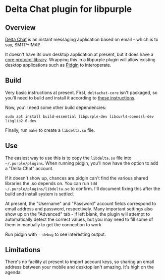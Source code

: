# Delta Chat plugin for libpurple

## Overview

[Delta Chat](https://delta.chat) is an instant messaging application based on
email - which is to say, SMTP+IMAP.

It doesn't have its own desktop application at present, but it does have a
[core protocol library](https://github.com/deltachat/deltachat-core). Wrapping
this in a libpurple plugin will allow existing desktop applications such as
[Pidgin](https://pidgin.im) to interoperate.

## Build

Very basic instructions at present. First, `deltachat-core` isn't packaged, so
you'll need to build and install it according to
[these instructions](https://github.com/deltachat/deltachat-core/blob/master/README.md#build).

Now, you'll need some other build dependencies:

```
sudo apt install build-essential libpurple-dev libcurl4-openssl-dev libglib2.0-dev
```

Finally, run `make` to create a `libdelta.so` file.

## Use

The easiest way to use this is to copy the `libdelta.so` file into
`~/.purple/plugins`. When running pidgin, you'll now have the option to add
a "Delta Chat" account.

If it doesn't show up, chances are pidgin can't find the various shared
libraries the .so depends on. You can run `ldd ~/.purple/plugins/libdelta.so`
to confirm. I'll document fixing this after the build and install system is
settled.

At present, the "Username" and "Password" account fields correspond to email
address and password, respectively. Many important settings also show up on the
"Advanced" tab - if left blank, the plugin will attempt to automatically detect
the correct values, but you may need to fill some of them in manually to get
the connection to work.

Run pidgin with `--debug` to see interesting output.

## Limitations

There's no facility at present to import account keys, so sharing an email
address between your mobile and desktop isn't amazing. It's high on the agenda.
